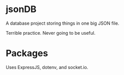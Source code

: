 # jsonDB
A database project storing things in one big JSON file.

Terrible practice. Never going to be useful.



# Packages
Uses ExpressJS, dotenv, and socket.io. 